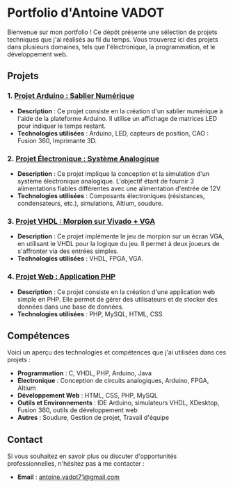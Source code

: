 # Portfolio d'Antoine VADOT

Bienvenue sur mon portfolio ! Ce dépôt présente une sélection de projets techniques que j'ai réalisés au fil du temps. Vous trouverez ici des projets dans plusieurs domaines, tels que l'électronique, la programmation, et le développement web.

## Projets

### 1. **[Projet Arduino : Sablier Numérique](ProjetArduino_Sablier_Numérique)**
   - **Description** : Ce projet consiste en la création d'un sablier numérique à l'aide de la plateforme Arduino. Il utilise un affichage de matrices LED pour indiquer le temps restant.
   - **Technologies utilisées** : Arduino, LED, capteurs de position, CAO : Fusion 360, Imprimante 3D.
   
### 2. **[Projet Électronique : Système Analogique](Projet_Electronique_Analogique)**
   - **Description** : Ce projet implique la conception et la simulation d'un système électronique analogique. L'objectif étant de fournir 3 alimentations fiables différentes avec une alimentation d'entrée de 12V.
   - **Technologies utilisées** : Composants électroniques (résistances, condensateurs, etc.), simulations, Altium, soudure.

### 3. **[Projet VHDL : Morpion sur Vivado + VGA](Projet_Morpion_VHDL_VGA)**
   - **Description** : Ce projet implémente le jeu de morpion sur un écran VGA, en utilisant le VHDL pour la logique du jeu. Il permet à deux joueurs de s'affronter via des entrées simples.
   - **Technologies utilisées** : VHDL, FPGA, VGA.

### 4. **[Projet Web : Application PHP](Projet_Web_PHP)**
   - **Description** : Ce projet consiste en la création d'une application web simple en PHP. Elle permet de gérer des utilisateurs et de stocker des données dans une base de données.
   - **Technologies utilisées** : PHP, MySQL, HTML, CSS.

## Compétences

Voici un aperçu des technologies et compétences que j'ai utilisées dans ces projets :

- **Programmation** : C, VHDL, PHP, Arduino, Java
- **Électronique** : Conception de circuits analogiques, Arduino, FPGA, Altium
- **Développement Web** : HTML, CSS, PHP, MySQL
- **Outils et Environnements** : IDE Arduino, simulateurs VHDL, XDesktop, Fusion 360, outils de développement web
- **Autres** : Soudure, Gestion de projet, Travail d'équipe

## Contact

Si vous souhaitez en savoir plus ou discuter d'opportunités professionnelles, n'hésitez pas à me contacter :

- **Email** : [antoine.vadot71@gmail.com](mailto:antoine.vadot71@gmail.com)
